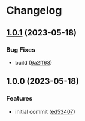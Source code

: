# Changelog

## [1.0.1](https://github.com/donkeyclip/Pixi-DisplacementFilter/compare/v1.0.0...v1.0.1) (2023-05-18)


### Bug Fixes

* build ([6a2ff63](https://github.com/donkeyclip/Pixi-DisplacementFilter/commit/6a2ff637d97b01bcfa21d38ae5c9ab8bf637a228))

## 1.0.0 (2023-05-18)


### Features

* initial commit ([ed53407](https://github.com/donkeyclip/Pixi-DisplacementFilter/commit/ed53407ab43da6707622f736cd8c322684c0b24a))
